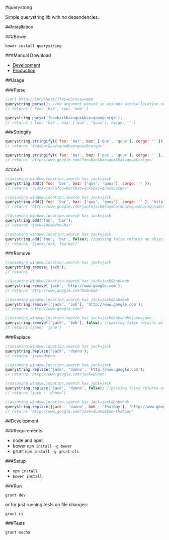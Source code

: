 #querystring

Simple querystring lib with no dependencies.

##Installation

###Bower

`bower install querystring`

###Manual Download

- [Development]()
- [Production]()

##Usage

###Parse

```javascript
//url http://localhost/?foo=bar&cow=moo
querystring.parse(); //no argument passed in assumes window.location.search
// returns { foo: 'bar', cow: 'moo' }
```

```javascript
querystring.parse('foo=bar&baz=qux&baz=quux&corge');
// returns { foo: 'bar', baz: ['qux', 'quux'], corge: '' }
```

###Stringify
```javascript
querystring.stringify({ foo: 'bar', baz: ['qux', 'quux'], corge: '' });
// returns 'foo=bar&baz=qux&baz=quux&corge='
```

```javascript
querystring.stringify({ foo: 'bar', baz: ['qux', 'quux'], corge: '' }, 'http://www.google.com');
// returns 'http://www.google.com?foo=bar&baz=qux&baz=quux&corge='
```

###Add
```javascript
//assuming window.location.search has jack=jack
querystring.add({ foo: 'bar', baz: ['qux', 'quux'], corge: '' });
// returns '?jack=jack&foo=bar&baz=qux&baz=quux&corge='
```

```javascript
//assuming window.location.search has jack=jack
querystring.add({ foo: 'bar', baz: ['qux', 'quux'], corge: '' }, 'http://www.google.com');
// returns 'http://www.google.com?jack=jack&foo=bar&baz=qux&baz=quux&corge='
```

```javascript
//assuming window.location.search has jack=jack
querystring.add('foo', 'bar');
// returns 'jack=jack&foo=bar'
```

```javascript
//assuming window.location.search has jack=jack
querystring.add('foo', 'bar', false); //passing false returns an object instead of a string
// returns '{jack:jack, foo:bar}'
```

###Remove
```javascript
//assuming window.location.search has jack=jack
querystring.remove('jack');
// returns ''
```

```javascript
//assuming window.location.search has jack=jack&bob=bob
querystring.remove('jack', 'http://www.google.com');
// returns 'http://www.google.com?bob=bob'
```

```javascript
//assuming window.location.search has jack=jack&bob=bob
querystring.remove(['jack', 'bob'], 'http://www.google.com');
// returns 'http://www.google.com?'
```

```javascript
//assuming window.location.search has jack=jack&bob=bob&jane=jane
querystring.remove(['jack', 'bob'], false); //passing false returns an object instead of a string
// returns {jane: 'jane'}
```

###Replace
```javascript
//assuming window.location.search has jack=jack
querystring.replace('jack', 'dunno');
// returns 'jack=dunno'
```

```javascript
//assuming window.location.search has jack=jack
querystring.replace('jack', 'dunno', 'http://www.google.com');
// returns 'http://www.google.com?jack=dunno'
```

```javascript
//assuming window.location.search has jack=jack
querystring.replace('jack', 'dunno', false); //passing false returns an object instead of a string
// returns {jack : 'dunno'}
```

```javascript
//assuming window.location.search has jack=jack&bob=bob
querystring.replace({jack : 'dunno', bob : 'thatGuy'}, 'http://www.google.com');
// returns 'http://www.google.com?jack=dunno&bob=thatGuy'
```

##Development

###Requirements

- node and npm
- bower `npm install -g bower`
- grunt `npm install -g grunt-cli`

###Setup

- `npm install`
- `bower install`

###Run

`grunt dev`

or for just running tests on file changes:

`grunt ci`

###Tests

`grunt mocha`
